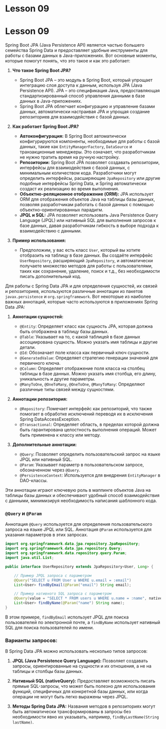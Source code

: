 # Lesson 09

# Lesson 09

Spring Boot JPA (Java Persistence API) является частью большего семейства Spring Data и предоставляет удобные инструменты для работы с базами данных в Java-приложениях. Вот основные моменты, которые помогут понять, что это такое и как это работает:

1. **Что такое Spring Boot JPA?**
    - Spring Boot JPA – это модуль в Spring Boot, который упрощает интеграцию слоя доступа к данным, используя JPA (Java Persistence API). JPA – это спецификация Java, предоставляющая стандартизированный способ управления данными в базе данных в Java-приложениях.
    - Spring Boot JPA облегчает конфигурацию и управление базами данных, автоматически настраивая JPA и упрощая создание репозиториев для взаимодействия с базой данных.

2. **Как работает Spring Boot JPA?**
    - **Автоконфигурация:** В Spring Boot автоматически конфигурируются компоненты, необходимые для работы с базой данных, такие как `EntityManagerFactory`, `DataSource` и транзакционные менеджеры. Это означает, что разработчикам не нужно тратить время на ручную настройку.
    - **Репозитории:** Spring Boot JPA позволяет создавать репозитории, интерфейсы для взаимодействия с базой данных, с минимальным количеством кода. Разработчики могут определить интерфейсы, расширяющие `JpaRepository` или другие подобные интерфейсы Spring Data, и Spring автоматически создаст их реализацию во время выполнения.
    - **Объектно-реляционное отображение (ORM):** JPA использует ORM для отображения объектов Java на таблицы базы данных, позволяя разработчикам работать с базой данных с помощью объектно-ориентированных парадигм.
    - **JPQL и SQL:** JPA позволяет использовать Java Persistence Query Language (JPQL) или нативный SQL для выполнения запросов к базе данных, давая разработчикам гибкость в выборе подхода к взаимодействию с данными.

3. **Пример использования:**
    - Предположим, у вас есть класс `User`, который вы хотите отобразить на таблицу в базе данных. Вы создаёте интерфейс `UserRepository`, расширяющий `JpaRepository`, и автоматически получаете множество методов для работы с пользователями, таких как сохранение, удаление, поиск и т.д., без необходимости писать дополнительный код.

Для работы с Spring Data JPA и для определения сущностей, их связей и репозиториев, используются различные аннотации из пакетов `javax.persistence` и `org.springframework`. Вот некоторые из наиболее важных аннотаций, которые часто используются в приложениях Spring Data JPA:

1. **Аннотации сущностей:**
    - `@Entity`: Определяет класс как сущность JPA, которая должна быть отображена в таблицу базы данных.
    - `@Table`: Указывает на то, с какой таблицей в базе данных ассоциирована сущность. Можно указать имя таблицы и другие детали.
    - `@Id`: Обозначает поле класса как первичный ключ сущности.
    - `@GeneratedValue`: Определяет стратегию генерации значений для первичного ключа.
    - `@Column`: Определяет отображение поля класса на столбец таблицы в базе данных. Можно указать имя столбца, его длину, уникальность и другие параметры.
    - `@ManyToOne`, `@OneToMany`, `@OneToOne`, `@ManyToMany`: Определяют различные типы связей между сущностями.

2. **Аннотации репозитория:**
    - `@Repository`: Помечает интерфейс как репозиторий, что также помогает в обработке исключений переводя их в исключения Spring DataAccessException.
    - `@Transactional`: Определяет область, в пределах которой должна быть гарантирована целостность выполнения операций. Может быть применена к классу или методу.

3. **Дополнительные аннотации:**
    - `@Query`: Позволяет определить пользовательский запрос на языке JPQL или нативный SQL.
    - `@Param`: Указывает параметр в пользовательском запросе, обозначенном через `@Query`.
    - `@PersistenceContext`: Используется для внедрения `EntityManager` в DAO-классы.

Эти аннотации играют ключевую роль в маппинге объектов Java на таблицы базы данных и обеспечивают удобный способ взаимодействия с данными, минимизируя необходимость написания шаблонного кода.


### `@Query` и `@Param`

Аннотация `@Query` используется для определения пользовательского запроса на языке JPQL или SQL. Аннотация `@Param` используется для указания параметров в этих запросах.

```java
import org.springframework.data.jpa.repository.JpaRepository;
import org.springframework.data.jpa.repository.Query;
import org.springframework.data.repository.query.Param;
import java.util.List;

public interface UserRepository extends JpaRepository<User, Long> {

    // Пример JPQL запроса с параметром
    @Query("SELECT u FROM User u WHERE u.email = :email")
    List<User> findByEmail(@Param("email") String email);

    // Пример нативного SQL запроса с параметром
    @Query(value = "SELECT * FROM users u WHERE u.name = :name", nativeQuery = true)
    List<User> findByName(@Param("name") String name);
}
```

В этом примере, `findByEmail` использует JPQL для поиска пользователей по электронной почте, а `findByName` использует нативный SQL для поиска пользователей по имени.

### Варианты запросов:

В Spring Data JPA можно использовать несколько типов запросов:

1. **JPQL (Java Persistence Query Language):** Позволяет создавать запросы, ориентированные на сущности и их отношения, а не на таблицы и столбцы базы данных.

2. **Нативный SQL (nativeQuery):** Предоставляет возможность писать прямые SQL-запросы, что может быть полезно для использования функций, специфичных для конкретной базы данных, или когда операции не могут быть легко выражены через JPQL.

3. **Методы Spring Data JPA:** Названия методов в репозиториях могут быть автоматически трансформированы в запросы без необходимости явно их указывать, например, `findByLastName(String lastName)`.
